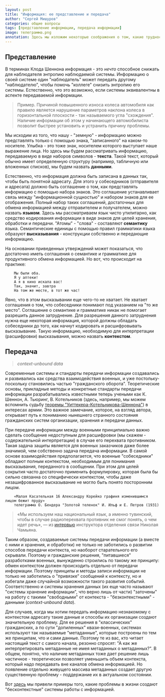```yaml
---
layout: post
title: "Информация: ее представление и передача"
author: "Сергей Мишуров"
categories: общие вопросы
tags: [представление информации, передача информации]
image: телеграмма.png
annotation: Здесь мы изложим некоторые соображения о том, какие трудности возникают при обмене информацией между живыми людьми и между машинами, а также и о том, какие возможности существуют для решения этих проблем.
---
```


## Представление

В терминах Клода Шеннона информация - это *нечто* способное снижать для наблюдателя энтропию наблюдаемой системы. Информацию о своей системе один "наблюдатель" может передать другому "наблюдателю", чтобы помочь "коллеге" снизить энтропию его системы. Естественно, что это возможно, если системы эквивалентны в аспекте передаваемой информации.

>Пример. Причиной повышенного износа колеса автомобиля как правило является нарушение параметров наклона колеса в горизонтальной плоскости - так называемого угла "схождения". Наличие информации об этом у начинающего автомобилиста позволит быстрее установить и устранить причину проблемы.

Мы исходим из того, что нашу - "земную" - информацию можно представлять только с помощью знака, "записанного" на каком-то носителе. Улыбка - это тоже знак, носителем которого выступает наше выражение лица. Но здесь мы будем рассматривать информацию, передаваемую в виде наборов символов - **текста**. Такой текст, который обычно имеет определенную структуру (например, табличную или вложенных списков), мы будем назвать **данными**.

Естественно, что информация должна быть записана в данных так, чтобы быть понятной адресату. Для этого у собеседников (отправителя и адресата) должно быть соглашение о том, как представлять информацию с помощью набора знаков. Это соглашение устанавливает связь между "информационной сущностью" и набором знаков для ее отображения. Полный набор таких соглашений, достаточных для обмена информацией между отправителем и получателем, можно назвать **языком**. Здесь мы рассматриваем язык чисто утилитарно, как средство кодирования информации в виде знаков для целей хранения, обработки и передачи. "Атомы" - "слова" - составляют **семантику** языка. Семантические единицы с помощью правил грамматики языка образуют **высказывания** - конструкции собственно и передающие информацию.

На основании приведенных утверждений может показаться, что достаточно иметь соглашения о семантике и грамматике для продуктивного обмена информацией. Но вот, что происходит на практике:

```text
    Мы были оба.
    Я у аптеки!
    А я в кино искала вас!
    Так, значит, завтра
    На том же месте, в тот же час!
```

Явно, что в этом высказывании еще чего-то не хватает. Не хватает соглашения о том, что собеседники понимают под указанием на "то же место". Соглашение о семантике и грамматике никак не помогает разрешить данное затруднение. Для разрешения данного затруднения нужна еще некоторая информация, которой должны обладать собеседники до того, как начнут кодировать и расшифровывать высказывание. Такую информацию, необходимую для интерпретации (расшифровки) высказывания, можно назвать **контекстом**.

## Передача

>*context-unbound data*

Современные системы и стандарты передачи информации создавались и развивались как средства взаимодействия военных, и уже постольку-поскольку становились частью "гражданского оборота". Теоретические основы, прикладные методы и конкретные стандарты передачи информации разрабатывались известными теперь учеными как К. Шеннон, А. Тьюринг, В. Котельников (здесь, например, мы можем вспомнить судьбу [теоремы "Уиттекера-Котельникова-Шеннона"](https://ru.wikipedia.org/wiki/Теорема_Котельникова)) в интересах армии. Это важное замечание, которое, на взгляд автора, открывает путь к пониманию нынешнего странного состояния гражданских систем организации, хранения и передачи данных.

При передаче информации между военными принципиально важно сделать сообщение недоступным для расшифровки (мы скажем - содержательной интерпретации) в случае его перехвата противником. Такая задача защиты является для военных заказчиков даже более значимой, чем собственно задача передача информации.  В самой основе взаимодействия предполагается, что военные "собеседники" обладают полным контекстом, необходимым для понимания высказывания, переданного в сообщении. При этом для целей сокрытия часто достаточно применить формулировку, которая была бы сильно связанна со специфически контекстом, чтобы даже незашифрованное высказывание не могло быть понято посторонним лицом.

```text
    «Малая Касательная 16 Александру Корейко графиня изменившимся лицом бежит пруду»
    телеграмма О. Бендера "Золотой теленок" И. Ильф и Е. Петров (1931)
```

>«Мы используем наш национальный язык, а именно тувинский, чтобы в случае радиоперехвата противник не смог понять, о чем идет речь», — из [интервью](https://news.rambler.ru/conflicts/49283734/?utm_content=news_media&utm_medium=read_more&utm_source=copylink) инструктора отделения связи Николая Чамьяна.

Таким образом, создаваемые системы передачи информации (а вместе с ними и хранения, и обработки) не только не заботились о развитии способов передачи контекста, но наоборот старательного его скрывали. Поэтому и гражданские решения, "питавшиеся" разработками военных, вынужденно строились по такому же принципу: обмен контекстом должен происходить отдельно от передачи информации. Поэтому принципы и методы записи информации не только не заботились о "привязке" сообщений к контексту, но и избегали даже случайной возможности такого развития событий. Соответственно и системы хранения данных (их еще часто называют "системы хранение информации", что верно лишь от части) "заточены" на работу с такими "свободными" от контекста - "безконтекстными" - данными (*context-unbound data*).

Для случаев, когда мы хотим передать информацию незнакомому с контекстом адресату такие данные и способы их организации создают значительную проблему. Для ее решения в "классических" гражданских, а по сути "допиленных" квази-военных, системах используют так называемые "метаданные", которые построены по тем же принципам, что и сами данные. Поэтому те из вас, кто читает настоящий текст с самого начала, резонно спросят: "А как же интерпретировать метаданные не имея метаданных о метаданных?". В общем, понятно, что наличие метаданных тоже дает решение лишь частичное - теоретически позволяет уменьшить объем контекста, который надо передавать вне каналов обмена информацией. Но появление отдельно живущего массива метаданных создает другую существенную проблему - поддержание их в актуальном состоянии.

Вот [здесь](../почему) мы привели примеры того, какие проблемы в жизни создают "бесконтекстные" системы работы с информацией.